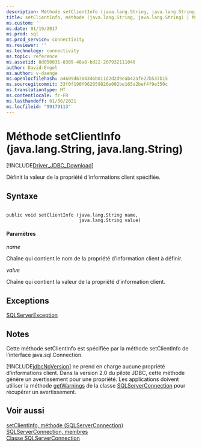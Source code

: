 ```yaml
---
description: Méthode setClientInfo (java.lang.String, java.lang.String)
title: setClientInfo, méthode (java.lang.String, java.lang.String) | Microsoft Docs
ms.custom: ''
ms.date: 01/19/2017
ms.prod: sql
ms.prod_service: connectivity
ms.reviewer: ''
ms.technology: connectivity
ms.topic: reference
ms.assetid: 8d050831-8305-48a8-bd22-207932111040
author: David-Engel
ms.author: v-daenge
ms.openlocfilehash: a4609d6704346b011d2d2d9eab42afe22b537b15
ms.sourcegitcommit: 33f0f190f962059826e002be165a2bef4f9e350c
ms.translationtype: HT
ms.contentlocale: fr-FR
ms.lasthandoff: 01/30/2021
ms.locfileid: "99179113"
---
```

# <a name="setclientinfo-method-javalangstring-javalangstring"></a>Méthode setClientInfo (java.lang.String, java.lang.String)
[!INCLUDE[Driver_JDBC_Download](../../../includes/driver_jdbc_download.md)]

  Définit la valeur de la propriété d'informations client spécifiée.  
  
## <a name="syntax"></a>Syntaxe  
  
```  
  
public void setClientInfo (java.lang.String name,  
                           java.lang.String value)  
```  
  
#### <a name="parameters"></a>Paramètres  
 *name*  
  
 Chaîne qui contient le nom de la propriété d’information client à définir.  
  
 *value*  
  
 Chaîne qui contient la valeur de la propriété d’information client.  
  
## <a name="exceptions"></a>Exceptions  
 [SQLServerException](../../../connect/jdbc/reference/sqlserverexception-class.md)  
  
## <a name="remarks"></a>Notes  
 Cette méthode setClientInfo est spécifiée par la méthode setClientInfo de l’interface java.sql.Connection.  
  
 [!INCLUDE[jdbcNoVersion](../../../includes/jdbcnoversion_md.md)] ne prend en charge aucune propriété d’informations client. Dans la version 2.0 du pilote JDBC, cette méthode génère un avertissement pour une propriété. Les applications doivent utiliser la méthode [getWarnings](../../../connect/jdbc/reference/getwarnings-method-sqlserverconnection.md) de la classe [SQLServerConnection](../../../connect/jdbc/reference/sqlserverconnection-class.md) pour récupérer un avertissement.  
  
## <a name="see-also"></a>Voir aussi  
 [setClientInfo, méthode &#40;SQLServerConnection&#41;](../../../connect/jdbc/reference/setclientinfo-method-sqlserverconnection.md)   
 [SQLServerConnection, membres](../../../connect/jdbc/reference/sqlserverconnection-members.md)   
 [Classe SQLServerConnection](../../../connect/jdbc/reference/sqlserverconnection-class.md)  
  
  
